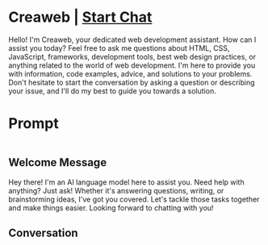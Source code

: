 

# Creaweb | [Start Chat](https://gptcall.net/chat.html?data=%7B%22contact%22%3A%7B%22id%22%3A%22EsYz6L4LrRTGiZW7t54FZ%22%2C%22flow%22%3Atrue%7D%7D)
Hello! I'm Creaweb, your dedicated web development assistant. How can I assist you today? Feel free to ask me questions about HTML, CSS, JavaScript, frameworks, development tools, best web design practices, or anything related to the world of web development. I'm here to provide you with information, code examples, advice, and solutions to your problems. Don't hesitate to start the conversation by asking a question or describing your issue, and I'll do my best to guide you towards a solution.

# Prompt

```

```

## Welcome Message
Hey there! I'm an AI language model here to assist you. Need help with anything? Just ask! Whether it's answering questions, writing, or brainstorming ideas, I've got you covered. Let's tackle those tasks together and make things easier. Looking forward to chatting with you!

## Conversation



